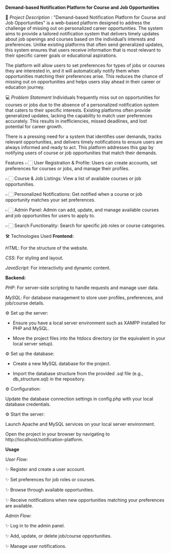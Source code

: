 **Demand-based Notification Platform for Course and Job Opportunities**

📌 _Project Description_ :
"Demand-based Notification Platform for Course and Job Opportunities" is a web-based platform designed to address the challenge of missing out on personalized career opportunities. The system aims to provide a tailored notification system that delivers timely updates about job openings and courses based on the individual’s interests and preferences. Unlike existing platforms that often send generalized updates, this system ensures that users receive information that is most relevant to their specific career goals or educational aspirations.

The platform will allow users to set preferences for types of jobs or courses they are interested in, and it will automatically notify them when opportunities matching their preferences arise. This reduces the chance of missing out on opportunities and helps users stay ahead in their career or education journey.

💻 _Problem Statement_
Individuals frequently miss out on opportunities for courses or jobs due to the absence of a personalized notification system that caters to their specific interests.
Existing platforms often provide generalized updates, lacking the capability to match user preferences accurately. This results in inefficiencies, missed deadlines, and lost potential for career growth.

There is a pressing need for a system that identifies user demands, tracks relevant opportunities, and delivers timely notifications to ensure users are always informed and ready to act. This platform addresses this gap by notifying users of course or job opportunities that match their demands.

Features
👉🏻 User Registration & Profile: Users can create accounts, set preferences for courses or jobs, and manage their profiles.

👉🏻 Course & Job Listings: View a list of available courses or job opportunities.

👉🏻 Personalized Notifications: Get notified when a course or job opportunity matches your set preferences.

👉🏻 Admin Panel: Admin can add, update, and manage available courses and job opportunities for users to apply to.

👉🏻 Search Functionality: Search for specific job roles or course categories.


🛠️ Technologies Used
**Frontend:**

_HTML_: For the structure of the website.

_CSS_: For styling and layout.

_JavaScript_: For interactivity and dynamic content.

**Backend:**

_PHP_: For server-side scripting to handle requests and manage user data.

_MySQL_: For database management to store user profiles, preferences, and job/course details.


⚙️ Set up the server:

* Ensure you have a local server environment such as XAMPP installed for PHP and MySQL.

* Move the project files into the htdocs directory (or the equivalent in your local server setup).

⚙️ Set up the database:

* Create a new MySQL database for the project.

* Import the database structure from the provided .sql file (e.g., db_structure.sql) in the repository.

⚙️ Configuration:

Update the database connection settings in config.php with your local database credentials.

⚙️ Start the server:

Launch Apache and MySQL services on your local server environment.

Open the project in your browser by navigating to http://localhost/notification-platform.

**Usage**

_User Flow:_

✨ Register and create a user account.

✨ Set preferences for job roles or courses.

✨ Browse through available opportunities.

✨ Receive notifications when new opportunities matching your preferences are available.

_Admin Flow:_

✨ Log in to the admin panel.

✨ Add, update, or delete job/course opportunities.

✨ Manage user notifications.

